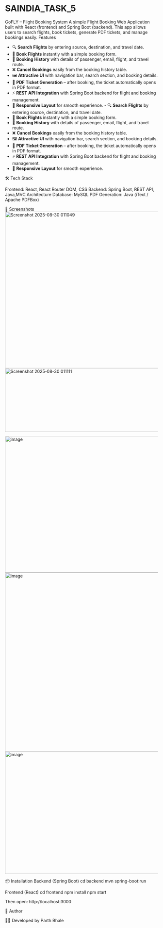 # SAINDIA_TASK_5
GoFLY – Flight Booking System  A simple Flight Booking Web Application built with React (frontend) and Spring Boot (backend). This app allows users to search flights, book tickets, generate PDF tickets, and manage bookings easily.
Features

- 🔍 **Search Flights** by entering source, destination, and travel date.  
- 🛫 **Book Flights** instantly with a simple booking form.  
- 📜 **Booking History** with details of passenger, email, flight, and travel route.  
- ❌ **Cancel Bookings** easily from the booking history table.  
- 🖼️ **Attractive UI** with navigation bar, search section, and booking details.  
- 📑 **PDF Ticket Generation** – after booking, the ticket automatically opens in PDF format.  
- ⚡ **REST API Integration** with Spring Boot backend for flight and booking management.  
- 📱 **Responsive Layout** for smooth experience. - 🔍 **Search Flights** by entering source, destination, and travel date.  
- 🛫 **Book Flights** instantly with a simple booking form.  
- 📜 **Booking History** with details of passenger, email, flight, and travel route.  
- ❌ **Cancel Bookings** easily from the booking history table.  
- 🖼️ **Attractive UI** with navigation bar, search section, and booking details.  
- 📑 **PDF Ticket Generation** – after booking, the ticket automatically opens in PDF format.  
- ⚡ **REST API Integration** with Spring Boot backend for flight and booking management.  
- 📱 **Responsive Layout** for smooth experience. 

🛠️ Tech Stack

Frontend: React, React Router DOM, CSS
Backend: Spring Boot, REST API, Java,MVC Architecture
Database: MySQL
PDF Generation: Java (iText / Apache PDFBox)

📸 Screenshots
<img width="1340" height="516" alt="Screenshot 2025-08-30 011049" src="https://github.com/user-attachments/assets/1aa91e66-fb53-4867-af9a-8b8de35a503d" />
<img width="1354" height="210" alt="Screenshot 2025-08-30 011111" src="https://github.com/user-attachments/assets/be1ebf78-c5ca-4c7c-8756-dea9f7c8b4fb" />


<img width="1365" height="450" alt="image" src="https://github.com/user-attachments/assets/b9a8982f-7768-49f3-8a1e-e9c683d787e2" />

<img width="592" height="589" alt="image" src="https://github.com/user-attachments/assets/43c584b6-15e2-4a6b-8b3b-beaf51d0da25" />
<img width="668" height="404" alt="image" src="https://github.com/user-attachments/assets/f75316d0-a2e8-4068-8e7c-b83de51924ce" />




📦 Installation
Backend (Spring Boot)
cd backend
mvn spring-boot:run

Frontend (React)
cd frontend
npm install
npm start


Then open: http://localhost:3000

🙌 Author

👨‍💻 Developed by Parth Bhale
